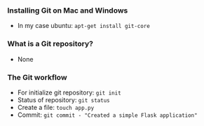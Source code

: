 ### Installing Git on Mac and Windows
- In my case ubuntu:
    `apt-get install git-core`

### What is a Git repository?

- None

### The Git workflow

- For initialize git repository: `git init`
- Status of repository: `git status`
- Create a file: `touch app.py`
- Commit: `git commit - "Created a simple Flask application"`
